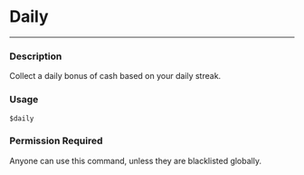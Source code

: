 # Daily
---
### Description
Collect a daily bonus of cash based on your daily streak.
### Usage
```
$daily
```
### Permission Required
Anyone can use this command, unless they are blacklisted globally.
